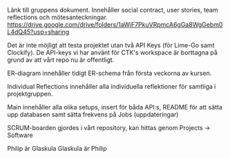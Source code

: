 Länk till gruppens dokument. Innehåller social contract, user stories, team reflections och mötesanteckningar.
https://drive.google.com/drive/folders/1aWjF7PkuVRpmcA6gGa8WgGebm0L4dQ45?usp=sharing

Det är inte möjligt att testa projektet utan två API Keys (för Lime-Go samt Clockify). De API-keys vi har använt för CTK's workspace är borttagna på grund av att vårt repo nu är offentligt.

ER-diagram innehåller tidigt ER-schema från första veckorna av kursen.

Individual Reflections innehåller alla individuella reflektioner för samtliga i projektgruppen.

Main innehåller alla olika setups, insert för båda API:s, README för att sätta upp databasen samt sätta frekvens på Jobs (uppdateringar)

SCRUM-boarden gjordes i vårt repository, kan hittas genom Projects -> Software

Philip är Glaskula
Glaskula är Philip
